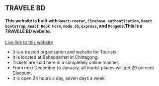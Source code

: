 ## TRAVELE BD 


#### This website is built with `React-router`, `Firebase Authentication`, `React bootstrap`, `React Hook Form`, `Node JS`, `Express`, and `MongoDB`.This is a TRAVELE BD website.

[Live link to this website](https://travele-bd.web.app/ "TRAVELE BD")

- It is a trusted organization and website for Tourists.
- It is located at Bahaddarhat in Chittagong.
- Tickets are sold here in a completely online manner.
- From next December to January, all tourist places will get 20 percent Discount.
- It is open 24 hours a day, seven days a week.